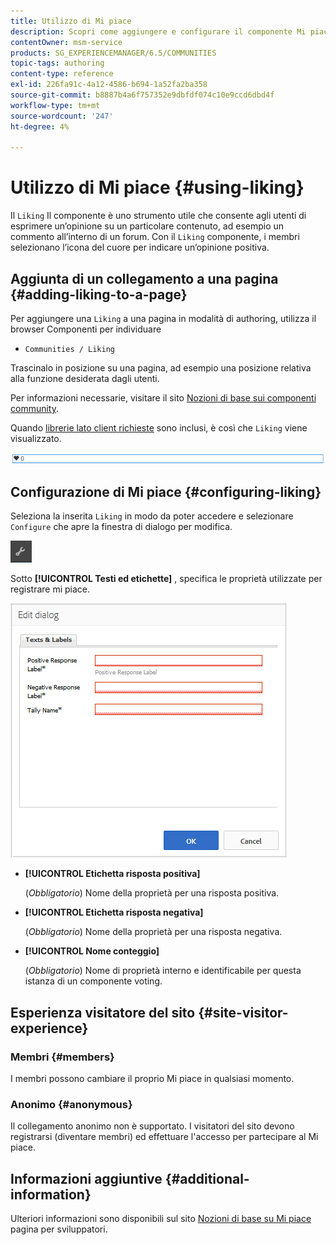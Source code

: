 ```yaml
---
title: Utilizzo di Mi piace
description: Scopri come aggiungere e configurare il componente Mi piace in modo che gli utenti possano esprimere un’opinione su un particolare contenuto, ad esempio un commento.
contentOwner: msm-service
products: SG_EXPERIENCEMANAGER/6.5/COMMUNITIES
topic-tags: authoring
content-type: reference
exl-id: 226fa91c-4a12-4586-b694-1a52fa2ba358
source-git-commit: b8887b4a6f757352e9dbfdf074c10e9ccd6dbd4f
workflow-type: tm+mt
source-wordcount: '247'
ht-degree: 4%

---
```


# Utilizzo di Mi piace {#using-liking}

Il `Liking` Il componente è uno strumento utile che consente agli utenti di esprimere un’opinione su un particolare contenuto, ad esempio un commento all’interno di un forum. Con il `Liking` componente, i membri selezionano l’icona del cuore per indicare un’opinione positiva.

## Aggiunta di un collegamento a una pagina {#adding-liking-to-a-page}

Per aggiungere una `Liking` a una pagina in modalità di authoring, utilizza il browser Componenti per individuare

* `Communities / Liking`

Trascinalo in posizione su una pagina, ad esempio una posizione relativa alla funzione desiderata dagli utenti.

Per informazioni necessarie, visitare il sito [Nozioni di base sui componenti community](basics.md).

Quando [librerie lato client richieste](essentials-liking.md#essentials-for-client-side) sono inclusi, è così che `Liking` viene visualizzato.

![componente-gradimento](assets/liking-component.png)

## Configurazione di Mi piace {#configuring-liking}

Seleziona la inserita `Liking` in modo da poter accedere e selezionare `Configure` che apre la finestra di dialogo per modifica.

![configure-new](assets/configure-new.png)

Sotto **[!UICONTROL Testi ed etichette]** , specifica le proprietà utilizzate per registrare mi piace.

![tipo di configurazione](assets/configure-liking.png)

* **[!UICONTROL Etichetta risposta positiva]**

  (*Obbligatorio*) Nome della proprietà per una risposta positiva.

* **[!UICONTROL Etichetta risposta negativa]**

  (*Obbligatorio*) Nome della proprietà per una risposta negativa.

* **[!UICONTROL Nome conteggio]**

  (*Obbligatorio*) Nome di proprietà interno e identificabile per questa istanza di un componente voting.

## Esperienza visitatore del sito {#site-visitor-experience}

### Membri {#members}

I membri possono cambiare il proprio Mi piace in qualsiasi momento.

### Anonimo {#anonymous}

Il collegamento anonimo non è supportato. I visitatori del sito devono registrarsi (diventare membri) ed effettuare l&#39;accesso per partecipare al Mi piace.

## Informazioni aggiuntive {#additional-information}

Ulteriori informazioni sono disponibili sul sito [Nozioni di base su Mi piace](essentials-liking.md) pagina per sviluppatori.

